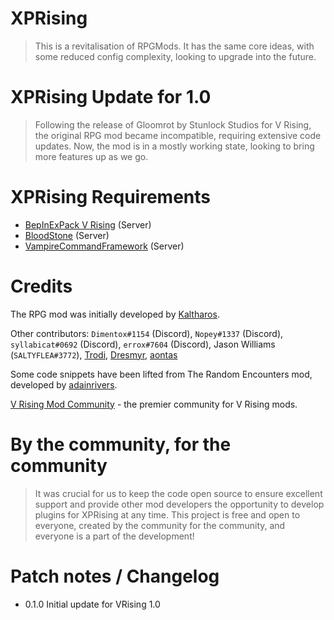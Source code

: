 # XPRising

> This is a revitalisation of RPGMods. It has the same core ideas, with some reduced config complexity, looking to upgrade into the future.

# XPRising Update for 1.0

> Following the release of Gloomrot by Stunlock Studios for V Rising, the original RPG mod became incompatible, requiring extensive code updates. Now, the mod is in a mostly working state, looking to bring more features up as we go.

# XPRising Requirements

- [BepInExPack V Rising](https://v-rising.thunderstore.io/package/BepInEx/BepInExPack_V_Rising/) (Server)
- [BloodStone](https://v-rising.thunderstore.io/package/deca/Bloodstone/) (Server)
- [VampireCommandFramework](https://v-rising.thunderstore.io/package/deca/VampireCommandFramework/) (Server)

# Credits

The RPG mod was initially developed by [Kaltharos](https://github.com/Kaltharos).

Other contributors:
`Dimentox#1154` (Discord), `Nopey#1337` (Discord), `syllabicat#0692` (Discord), `errox#7604` (Discord), Jason Williams (`SALTYFLEA#3772`), [Trodi](https://github.com/oscarpedrero), [Dresmyr](https://github.com/Darkon47), [aontas](https://github.com/aontas)

Some code snippets have been lifted from The Random Encounters mod, developed by [adainrivers](https://github.com/adainrivers/randomencounters).

[V Rising Mod Community](https://discord.gg/vrisingmods) - the premier community for V Rising mods.

# By the community, for the community

> It was crucial for us to keep the code open source to ensure excellent support and provide other mod developers the opportunity to develop plugins for XPRising at any time. This project is free and open to everyone, created by the community for the community, and everyone is a part of the development!

# Patch notes / Changelog

- 0.1.0 Initial update for VRising 1.0